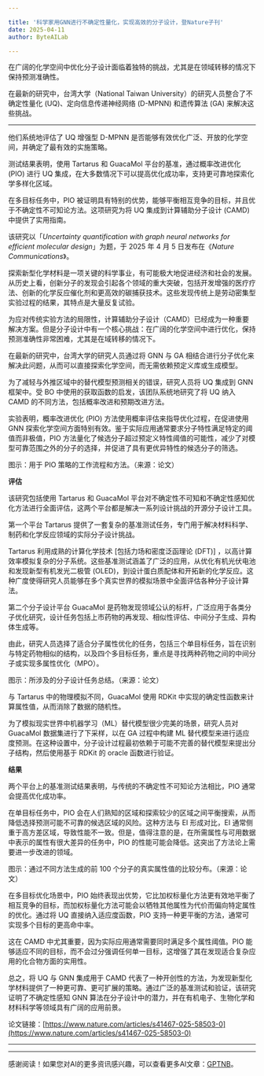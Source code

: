 ```yaml
---

title: '科学家用GNN进行不确定性量化，实现高效的分子设计，登Nature子刊'
date: 2025-04-11
author: ByteAILab

---
```


在广阔的化学空间中优化分子设计面临着独特的挑战，尤其是在领域转移的情况下保持预测准确性。

在最新的研究中，台湾大学（National Taiwan University）的研究人员整合了不确定性量化 (UQ)、定向信息传递神经网络 (D-MPNN) 和遗传算法 (GA) 来解决这些挑战。

---


他们系统地评估了 UQ 增强型 D-MPNN 是否能够有效优化广泛、开放的化学空间，并确定了最有效的实施策略。

测试结果表明，使用 Tartarus 和 GuacaMol 平台的基准，通过概率改进优化 (PIO) 进行 UQ 集成，在大多数情况下可以提高优化成功率，支持更可靠地探索化学多样化区域。

在多目标任务中，PIO 被证明具有特别的优势，能够平衡相互竞争的目标，并且优于不确定性不可知论方法。这项研究为将 UQ 集成到计算辅助分子设计 (CAMD) 中提供了实用指南。

该研究以「*Uncertainty quantification with graph neural networks for efficient molecular design*」为题，于 2025 年 4 月 5 日发布在《*Nature Communications*》。

探索新型化学材料是一项关键的科学事业，有可能极大地促进经济和社会的发展。从历史上看，创新分子的发现会引起各个领域的重大突破，包括开发增强的医疗疗法、创新的化学反应催化剂和更高效的碳捕获技术。这些发现传统上是劳动密集型实验过程的结果，其特点是大量反复试验。

为应对传统实验方法的局限性，计算辅助分子设计（CAMD）已经成为一种重要解决方案。但是分子设计中有一个核心挑战：在广阔的化学空间中进行优化，保持预测准确性非常困难，尤其是在域转移的情况下。

在最新的研究中，台湾大学的研究人员通过将 GNN 与 GA 相结合进行分子优化来解决此问题，从而可以直接探索化学空间，而无需依赖预定义库或生成模型。

为了减轻与外推区域中的替代模型预测相关的错误，研究人员将 UQ 集成到 GNN 框架中。受 BO 中使用的获取函数的启发，该团队系统地研究了将 UQ 纳入 CAMD 的不同方法，包括概率改进和预期改进方法。

实验表明，概率改进优化 (PIO) 方法使用概率评估来指导优化过程，在促进使用 GNN 探索化学空间方面特别有效。鉴于实际应用通常要求分子特性满足特定的阈值而非极值，PIO 方法量化了候选分子超过预定义特性阈值的可能性，减少了对模型可靠范围之外的分子的选择，并促进了具有更优异特性的候选分子的筛选。

图示：用于 PIO 策略的工作流程和方法。（来源：论文）

**评估**

该研究包括使用 Tartarus 和 GuacaMol 平台对不确定性不可知和不确定性感知优化方法进行全面评估，这两个平台都是解决一系列设计挑战的开源分子设计工具。

第一个平台 Tartarus 提供了一套复杂的基准测试任务，专门用于解决材料科学、制药和化学反应领域的实际分子设计挑战。

Tartarus 利用成熟的计算化学技术 [包括力场和密度泛函理论 (DFT)] ，以高计算效率模拟复杂的分子系统。这些基准测试涵盖了广泛的应用，从优化有机光伏电池和发现新型有机发光二极管 (OLED)，到设计蛋白质配体和开拓新的化学反应。这种广度使得研究人员能够在多个真实世界的模拟场景中全面评估各种分子设计算法。

第二个分子设计平台 GuacaMol 是药物发现领域公认的标杆，广泛应用于各类分子优化研究，设计任务包括上市药物的再发现、相似性评估、中间分子生成、异构体生成等。

由此，研究人员选择了适合分子属性优化的任务，包括三个单目标任务，旨在识别与特定药物相似的结构，以及四个多目标任务，重点是寻找两种药物之间的中间分子或实现多属性优化（MPO）。

图示：所涉及的分子设计任务总结。（来源：论文）

与 Tartarus 中的物理模拟不同，GuacaMol 使用 RDKit 中实现的确定性函数来计算属性值，从而消除了数据的随机性。

为了模拟现实世界中机器学习（ML）替代模型很少完美的场景，研究人员对 GuacaMol 数据集进行了下采样，以在 GA 过程中构建 ML 替代模型来进行适应度预测。在这种设置中，分子设计过程最初依赖于可能不完善的替代模型来提出分子结构，然后使用基于 RDKit 的 oracle 函数进行验证。

**结果**

两个平台上的基准测试结果表明，与传统的不确定性不可知论方法相比，PIO 通常会提高优化成功率。

在单目标任务中，PIO 会在人们熟知的区域和探索较少的区域之间平衡搜索，从而降低选择预测可能不可靠的候选区域的风险。这种方法与 EI 形成对比，EI 通常侧重于高方差区域，导致性能不一致。但是，值得注意的是，在所需属性与可用数据中表示的属性有很大差异的任务中，PIO 的性能可能会降低。这突出了方法论上需要进一步改进的领域。

图示：通过不同方法生成的前 100 个分子的真实属性值的比较分布。（来源：论文）

在多目标优化场景中，PIO 始终表现出优势，它比加权标量化方法更有效地平衡了相互竞争的目标，而加权标量化方法可能会以牺牲其他属性为代价而偏向特定属性的优化。通过将 UQ 直接纳入适应度函数，PIO 支持一种更平衡的方法，通常可实现多个目标的更高命中率。

这在 CAMD 中尤其重要，因为实际应用通常需要同时满足多个属性阈值。PIO 能够适应不同的目标，而不会过分强调任何单一目标，这增强了其在发现适合复杂应用的化合物方面的实用性。

总之，将 UQ 与 GNN 集成用于 CAMD 代表了一种开创性的方法，为发现新型化学材料提供了一种更可靠、更可扩展的策略。通过广泛的基准测试和验证，该研究证明了不确定性感知 GNN 算法在分子设计中的潜力，并在有机电子、生物化学和材料科学等领域具有广阔的应用前景。

论文链接：[https://www.nature.com/articles/s41467-025-58503-0](https://www.nature.com/articles/s41467-025-58503-0)

---
---
感谢阅读！如果您对AI的更多资讯感兴趣，可以查看更多AI文章：[GPTNB](https://gptnb.com)。